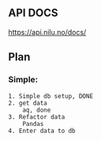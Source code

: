 
## API DOCS

https://api.nilu.no/docs/

## Plan

### Simple:

    1. Simple db setup, DONE
    2. get data
        aq, done
    3. Refactor data
        Pandas
    4. Enter data to db